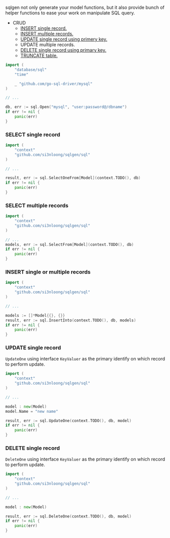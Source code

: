 sqlgen not only generate your model functions, but it also provide bunch of helper functions to ease your work on manipulate SQL query.

- CRUD
  - [INSERT single record.](#insert-single-or-multiple-records)
  - [INSERT multiple records.](#insert-single-or-multiple-records)
  - [UPDATE single record using primery key.](#update-single-record)
  - UPDATE multiple records.
  - [DELETE single record using primary key.](#delete-single-record)
  - [TRUNCATE table.](#delete-single-record)

```go
import (
	"database/sql"
	"time"

	_ "github.com/go-sql-driver/mysql"
)

// ...

db, err := sql.Open("mysql", "user:password@/dbname")
if err != nil {
	panic(err)
}
```

### SELECT single record

```go
import (
    "context"
    "github.com/si3nloong/sqlgen/sql"
)

// ...

result, err := sql.SelectOneFrom[Model](context.TODO(), db)
if err != nil {
    panic(err)
}
```

### SELECT multiple records

```go
import (
    "context"
    "github.com/si3nloong/sqlgen/sql"
)

// ...
models, err := sql.SelectFrom[Model](context.TODO(), db)
if err != nil {
    panic(err)
}
```

### INSERT single or multiple records

```go
import (
    "context"
    "github.com/si3nloong/sqlgen/sql"
)

// ...

models := []*Model{{}, {}}
result, err := sql.InsertInto(context.TODO(), db, models)
if err != nil {
    panic(err)
}
```

### UPDATE single record

`UpdateOne` using interface `KeyValuer` as the primary identify on which record to perform update.

```go
import (
    "context"
    "github.com/si3nloong/sqlgen/sql"
)

// ...

model : new(Model)
model.Name = "new name"

result, err := sql.UpdateOne(context.TODO(), db, model)
if err != nil {
    panic(err)
}
```

### DELETE single record

`DeleteOne` using interface `KeyValuer` as the primary identify on which record to perform update.

```go
import (
    "context"
    "github.com/si3nloong/sqlgen/sql"
)

// ...

model : new(Model)

result, err := sql.DeleteOne(context.TODO(), db, model)
if err != nil {
    panic(err)
}
```
